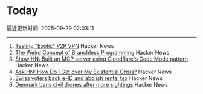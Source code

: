 # Today

最近更新时间: 2025-09-29 02:03:11

--- 
1. [Testing "Exotic" P2P VPN](https://blog.nommy.moe/blog/exotic-mesh-vpn/) Hacker News
2. [The Weird Concept of Branchless Programming](https://sanixdk.xyz/blogs/the-weird-concept-of-branchless-programming) Hacker News
3. [Show HN: Built an MCP server using Cloudflare's Code Mode pattern](https://github.com/jx-codes/codemode-mcp) Hacker News
4. [Ask HN: How Do I Get over My Existential Crisis?](https://news.ycombinator.com/item?id=45405977) Hacker News
5. [Swiss voters back e-ID and abolish rental tax](https://www.swissinfo.ch/eng/swiss-politics/swiss-voters-have-decided-on-electronic-id-and-abolishing-rental-tax/90057432) Hacker News
6. [Denmark bans civil drones after more sightings](https://www.dw.com/en/denmark-bans-civil-drones-after-more-sightings/a-74166973) Hacker News
